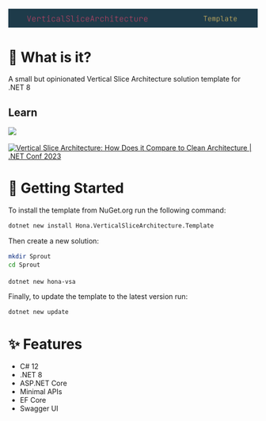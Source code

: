 ![banner.png](https://github.com/Hona/VerticalSliceArchitecture/blob/main/docs%2Fbanner.png)

# 🤔 What is it?

A small but opinionated Vertical Slice Architecture solution template for .NET 8

## Learn

[![](https://img.shields.io/badge/watch%20the%20video-FF0000?style=for-the-badge&logo=youtube)](https://www.youtube.com/watch?v=T-EwN9UqRwE)

[![Vertical Slice Architecture: How Does it Compare to Clean Architecture | .NET Conf 2023](https://i3.ytimg.com/vi/T-EwN9UqRwE/maxresdefault.jpg)
](https://www.youtube.com/watch?v=T-EwN9UqRwE)

# 🎉 Getting Started

To install the template from NuGet.org run the following command:

```bash
dotnet new install Hona.VerticalSliceArchitecture.Template
```

Then create a new solution:

```bash
mkdir Sprout
cd Sprout

dotnet new hona-vsa
```

Finally, to update the template to the latest version run:

```bash
dotnet new update
```

# ✨ Features

- C# 12
- .NET 8
- ASP.NET Core
- Minimal APIs
- EF Core
- Swagger UI
